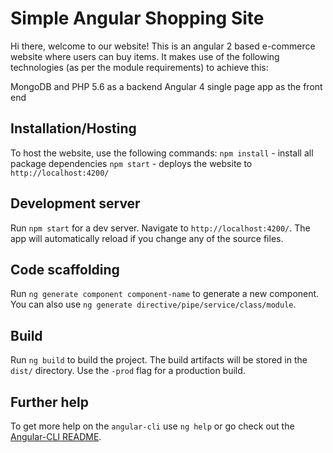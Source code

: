 # Simple Angular Shopping Site
Hi there, welcome to our website! This is an angular 2 based e-commerce website where users can buy items.
It makes use of the following technologies (as per the module requirements) to achieve this:

MongoDB and PHP 5.6 as a backend
Angular 4 single page app as the front end

## Installation/Hosting
To host the website, use the following commands:
`npm install` - install all package dependencies
`npm start` - deploys the website to `http://localhost:4200/`

## Development server
Run `npm start` for a dev server. Navigate to `http://localhost:4200/`. The app will automatically reload if you change any of the source files.

## Code scaffolding

Run `ng generate component component-name` to generate a new component. You can also use `ng generate directive/pipe/service/class/module`.

## Build

Run `ng build` to build the project. The build artifacts will be stored in the `dist/` directory. Use the `-prod` flag for a production build.

## Further help

To get more help on the `angular-cli` use `ng help` or go check out the [Angular-CLI README](https://github.com/angular/angular-cli/blob/master/README.md).
